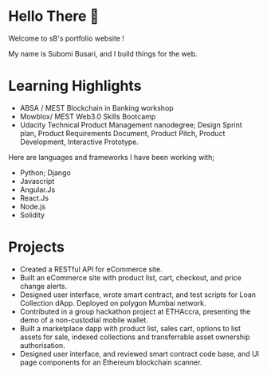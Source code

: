 
# Hello There 👋
Welcome to sB's portfolio website !

My name is Subomi Busari, and I build things for the web.


# Learning Highlights
  - ABSA / MEST Blockchain in Banking workshop 
  - Mowblox/ MEST Web3.0 Skills Bootcamp
  - Udacity Technical Product Management nanodegree; Design Sprint plan, Product Requirements Document, Product Pitch, Product Development, Interactive Prototype.


Here are languages and frameworks I have been working with;

 -  Python; Django
 -  Javascript
 -  Angular.Js
 -  React.Js
 -  Node.js
 -  Solidity
 
   
# Projects
- Created a RESTful API for eCommerce site.
- Built an eCommerce site with product list, cart, checkout, and price change alerts.
- Designed user interface, wrote smart contract, and test scripts for Loan Collection dApp. Deployed on polygon Mumbai network.
- Contributed in a group hackathon project at ETHAccra, presenting the demo of a non-custodial mobile wallet.
- Built a marketplace dapp with product list, sales cart, options to list assets for sale, indexed collections and transferrable asset ownership authorisation.
- Designed user interface, and reviewed smart contract code base, and UI page components for an  Ethereum blockchain scanner.




